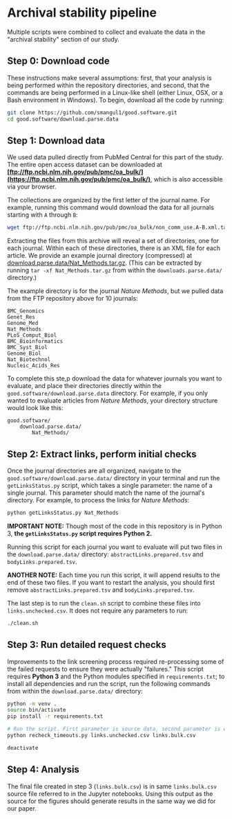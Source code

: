 # Archival stability pipeline

Multiple scripts were combined to collect and evaluate the data in the "archival stability" section of our study.

## Step 0: Download code

These instructions make several assumptions: first, that your analysis is being performed within the repository directories, and second, that the commands are being performed in a Linux-like shell (either Linux, OSX, or a Bash environment in Windows). To begin, download all the code by running:

```sh
git clone https://github.com/smangul1/good.software.git
cd good.software/download.parse.data
```

## Step 1: Download data

We used data pulled directly from PubMed Central for this part of the study. The entire open access dataset can be downloaded at **[ftp://ftp.ncbi.nlm.nih.gov/pub/pmc/oa_bulk/](https://ftp.ncbi.nlm.nih.gov/pub/pmc/oa_bulk/)**, which is also accessible via your browser.

The collections are organized by the first letter of the journal name. For example, running this command would download the data for all journals starting with `A` through `B`:

```sh
wget ftp://ftp.ncbi.nlm.nih.gov/pub/pmc/oa_bulk/non_comm_use.A-B.xml.tar.gz
```

Extracting the files from this archive will reveal a set of directories, one for each journal. Within each of these directories, there is an XML file for each article. We provide an example journal directory (compressed) at [download.parse.data/Nat_Methods.tar.gz](https://github.com/smangul1/good.software/blob/master/download.parse.data/). (This can be extracted by running `tar -xf Nat_Methods.tar.gz` from within the `downloads.parse.data/` directory.)

The example directory is for the journal _Nature Methods_, but we pulled data from the FTP repository above for 10 journals:

```
BMC_Genomics
Genet_Res
Genome_Med
Nat_Methods
PLoS_Comput_Biol
BMC_Bioinformatics
BMC_Syst_Biol
Genome_Biol
Nat_Biotechnol
Nucleic_Acids_Res
```

To complete this ste,p download the data for whatever journals you want to evaluate, and place their directories directly within the `good.software/download.parse.data` directory. For example, if you only wanted to evaluate articles from _Nature Methods_, your directory structure would look like this:

```
good.software/
    download.parse.data/
        Nat_Methods/
```

## Step 2: Extract links, perform initial checks

Once the journal directories are all organized, navigate to the `good.software/download.parse.data/` directory in your terminal and run the `getLinksStatus.py` script, which takes a single parameter: the name of a single journal. This parameter should match the name of the journal's directory. For example, to process the links for _Nature Methods_:

```sh
python getLinksStatus.py Nat_Methods
```

**IMPORTANT NOTE:** Though most of the code in this repository is in Python 3, **the `getLinksStatus.py` script requires Python 2.**

Running this script for each journal you want to evaluate will put two files in the `download.parse.data/` directory: `abstractLinks.prepared.tsv` and `bodyLinks.prepared.tsv`.

**ANOTHER NOTE:** Each time you run this script, it will append results to the end of these two files. If you want to restart the analysis, you should first remove `abstractLinks.prepared.tsv` and `bodyLinks.prepared.tsv`.

The last step is to run the `clean.sh` script to combine these files into `links.unchecked.csv`. It does not require any parameters to run:

```sh
./clean.sh
```

## Step 3: Run detailed request checks

Improvements to the link screening process required re-processing some of the failed requests to ensure they were actually "failures." This script requires **Python 3** and the Python modules specified in `requirements.txt`; to install all dependencies and run the script, run the following commands from within the `download.parse.data/` directory:

```sh
python -m venv .
source bin/activate
pip install -r requirements.txt

# Run the script. First parameter is source data, second parameter is where output should be directed.
python recheck_timeouts.py links.unchecked.csv links.bulk.csv

deactivate
```

## Step 4: Analysis

The final file created in step 3 (`links.bulk.csv`) is in same `links.bulk.csv` source file referred to in the Jupyter notebooks. Using this output as the source for the figures should generate results in the same way we did for our paper.
